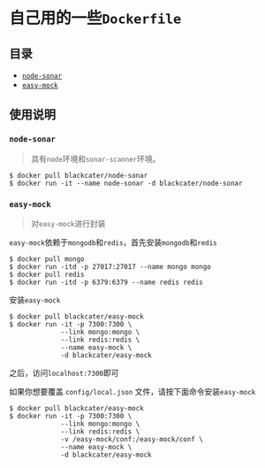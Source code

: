 
# 自己用的一些`Dockerfile`

## 目录

- [`node-sonar`](https://github.com/blackcater/docker/tree/master/node-sonar)
- [`easy-mock`](https://github.com/blackcater/docker/tree/master/easy-mock)

## 使用说明

### `node-sonar`

> 具有`node`环境和`sonar-scanner`环境。

```
$ docker pull blackcater/node-sonar
$ docker run -it --name node-sonar -d blackcater/node-sonar
```

### `easy-mock`

> 对`easy-mock`进行封装

`easy-mock`依赖于`mongodb`和`redis`，首先安装`mongodb`和`redis`

```
$ docker pull mongo
$ docker run -itd -p 27017:27017 --name mongo mongo
$ docker pull redis
$ docker run -itd -p 6379:6379 --name redis redis
```

安装`easy-mock`

```
$ docker pull blackcater/easy-mock
$ docker run -it -p 7300:7300 \
             --link mongo:mongo \
             --link redis:redis \
             --name easy-mock \
             -d blackcater/easy-mock
```

之后，访问`localhost:7300`即可

如果你想要覆盖 `config/local.json` 文件，请按下面命令安装`easy-mock`

```
$ docker pull blackcater/easy-mock
$ docker run -it -p 7300:7300 \
             --link mongo:mongo \
             --link redis:redis \
             -v /easy-mock/conf:/easy-mock/conf \
             --name easy-mock \
             -d blackcater/easy-mock
```
